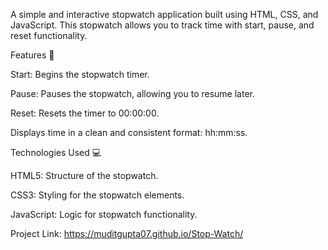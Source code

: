 A simple and interactive stopwatch application built using HTML, CSS, and JavaScript. This stopwatch allows you to track time with start, pause, and reset functionality.

Features 🚀

Start: Begins the stopwatch timer.

Pause: Pauses the stopwatch, allowing you to resume later.

Reset: Resets the timer to 00:00:00.

Displays time in a clean and consistent format: hh:mm:ss.


Technologies Used 💻

HTML5: Structure of the stopwatch.

CSS3: Styling for the stopwatch elements.

JavaScript: Logic for stopwatch functionality.

Project Link: https://muditgupta07.github.io/Stop-Watch/
